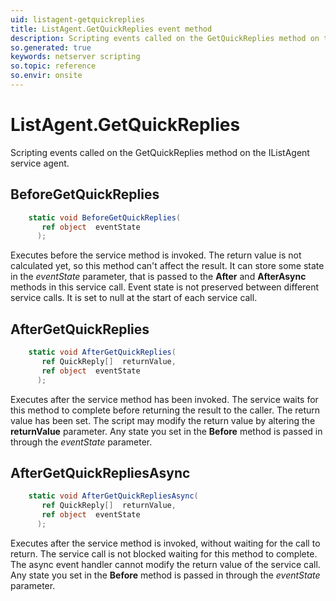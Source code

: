 ```yaml
---
uid: listagent-getquickreplies
title: ListAgent.GetQuickReplies event method
description: Scripting events called on the GetQuickReplies method on the ListAgent service agent.
so.generated: true
keywords: netserver scripting
so.topic: reference
so.envir: onsite
---
```

# ListAgent.GetQuickReplies

Scripting events called on the <see cref='M:IListAgent.GetQuickReplies'>GetQuickReplies</see> method on the <see cref='IListAgent'>IListAgent</see>  service agent.

## BeforeGetQuickReplies
```cs
    static void BeforeGetQuickReplies(
       ref object  eventState
      );
```
Executes before the service method is invoked.
The return value is not calculated yet, so this method can't affect the result.
It can store some state in the *eventState* parameter, that is passed to the **After** and **AfterAsync** methods in this service call.
Event state is not preserved between different service calls. It is set to null at the start of each service call.
## AfterGetQuickReplies
```cs
    static void AfterGetQuickReplies(
       ref QuickReply[]  returnValue,
       ref object  eventState
      );
```
Executes after the service method has been invoked. The service waits for this method to complete before returning the result to the caller.
The return value has been set. The script may modify the return value by altering the **returnValue** parameter.
Any state you set in the **Before** method is passed in through the *eventState* parameter.
## AfterGetQuickRepliesAsync
```cs
    static void AfterGetQuickRepliesAsync(
       ref QuickReply[]  returnValue,
       ref object  eventState
      );
```
Executes after the service method is invoked, without waiting for the call to return.
The service call is not blocked waiting for this method to complete.
The async event handler cannot modify the return value of the service call.
Any state you set in the **Before** method is passed in through the *eventState* parameter.

